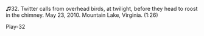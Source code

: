 ♫32. Twitter calls from overhead birds, at twilight, before they head to
roost in the chimney. May 23, 2010. Mountain Lake, Virginia. (1:26)

Play-32



